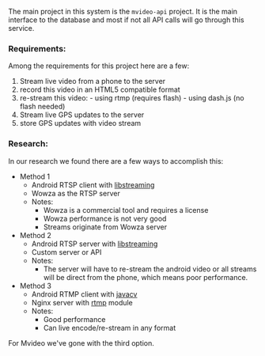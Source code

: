 
The main project in this system is the `mvideo-api` project. It is the main
interface to the database and most if not all API calls will go through this
service.


### Requirements:

Among the requirements for this project here are a few:

1. Stream live video from a phone to the server
  1. record this video in an HTML5 compatible format
  2. re-stream this video:
    - using rtmp (requires flash)
    - using dash.js (no flash needed)
2. Stream live GPS updates to the server
  1. store GPS updates with video stream


### Research:

In our research we found there are a few ways to accomplish this:

* Method 1
  - Android RTSP client with [libstreaming][2]
  - Wowza as the RTSP server
  - Notes:
    - Wowza is a commercial tool and requires a license
    - Wowza performance is not very good
    + Streams originate from Wowza server
* Method 2
  - Android RTSP server with [libstreaming][2]
  - Custom server or API
  - Notes:
    - The server will have to re-stream the android video or all streams will be
    direct from the phone, which means poor performance.
* Method 3
  - Android RTMP client with [javacv][3]
  - Nginx server with [rtmp][1] module
  - Notes:
    + Good performance
    + Can live encode/re-stream in any format


For Mvideo we've gone with the third option.


[1]: https://github.com/arut/nginx-rtmp-module
[2]: https://github.com/fyhertz/libstreaming
[3]: https://github.com/bytedeco/javacv
